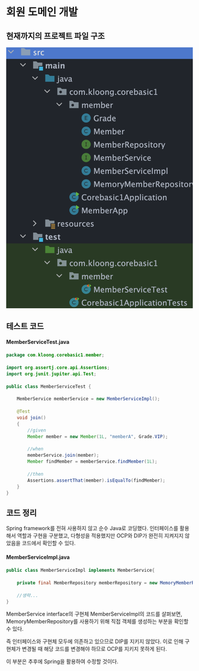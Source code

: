 # 회원 도메인 개발

## 현재까지의 프로젝트 파일 구조
![](스크린샷%202022-04-01%20오후%204.57.34.png)

## 테스트 코드
#### MemberServiceTest.java
```Java
package com.kloong.corebasic1.member;

import org.assertj.core.api.Assertions;
import org.junit.jupiter.api.Test;

public class MemberServiceTest {

    MemberService memberService = new MemberServiceImpl();

    @Test
    void join()
    {
        //given
        Member member = new Member(1L, "memberA", Grade.VIP);

        //when
        memberService.join(member);
        Member findMember = memberService.findMember(1L);

        //then
        Assertions.assertThat(member).isEqualTo(findMember);
    }
}
```

## 코드 정리
Spring framework를 전혀 사용하지 않고 순수 Java로 코딩했다. 인터페이스를 활용해서 역할과 구현을 구분했고, 다형성을 적용했지만 OCP와 DIP가 완전히 지켜지지 않았음을 코드에서 확인할 수 있다.

#### MemberServiceImpl.java
```Java
public class MemberServiceImpl implements MemberService{

    private final MemberRepository memberRepository = new MemoryMemberRepository();
    
    //생략...
}
```

MemberService interface의 구현체 MemberServiceImpl의 코드를 살펴보면, MemoryMemberRepository를 사용하기 위해 직접 객체를 생성하는 부분을 확인할 수 있다.

즉 인터페이스와 구현체 모두에 의존하고 있으므로 DIP를 지키지 않았다. 이로 인해 구현체가 변경될 때 해당 코드를 변경해야 하므로 OCP를 지키지 못하게 된다.

이 부분은 추후에 Spring을 활용하여 수정할 것이다.